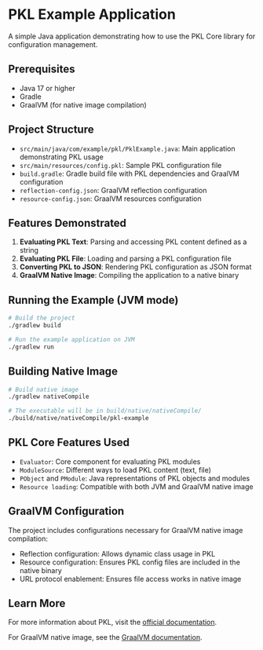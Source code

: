 # PKL Example Application

A simple Java application demonstrating how to use the PKL Core library for configuration management.

## Prerequisites

- Java 17 or higher
- Gradle
- GraalVM (for native image compilation)

## Project Structure

- `src/main/java/com/example/pkl/PklExample.java`: Main application demonstrating PKL usage
- `src/main/resources/config.pkl`: Sample PKL configuration file
- `build.gradle`: Gradle build file with PKL dependencies and GraalVM configuration
- `reflection-config.json`: GraalVM reflection configuration
- `resource-config.json`: GraalVM resources configuration

## Features Demonstrated

1. **Evaluating PKL Text**: Parsing and accessing PKL content defined as a string
2. **Evaluating PKL File**: Loading and parsing a PKL configuration file
3. **Converting PKL to JSON**: Rendering PKL configuration as JSON format
4. **GraalVM Native Image**: Compiling the application to a native binary

## Running the Example (JVM mode)

```bash
# Build the project
./gradlew build

# Run the example application on JVM
./gradlew run
```

## Building Native Image

```bash
# Build native image
./gradlew nativeCompile

# The executable will be in build/native/nativeCompile/
./build/native/nativeCompile/pkl-example
```

## PKL Core Features Used

- `Evaluator`: Core component for evaluating PKL modules
- `ModuleSource`: Different ways to load PKL content (text, file)
- `PObject` and `PModule`: Java representations of PKL objects and modules
- `Resource loading`: Compatible with both JVM and GraalVM native image

## GraalVM Configuration

The project includes configurations necessary for GraalVM native image compilation:

- Reflection configuration: Allows dynamic class usage in PKL
- Resource configuration: Ensures PKL config files are included in the native binary
- URL protocol enablement: Ensures file access works in native image

## Learn More

For more information about PKL, visit the [official documentation](https://pkl-lang.org/main/current/pkl-core/index.html).

For GraalVM native image, see the [GraalVM documentation](https://www.graalvm.org/reference-manual/native-image/). 